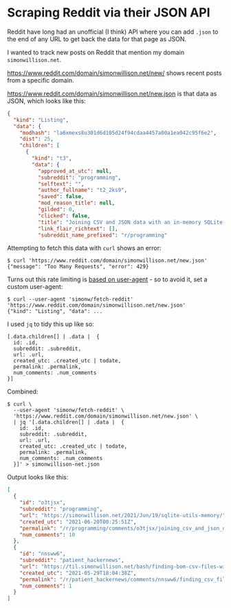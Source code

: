 # Scraping Reddit via their JSON API

Reddit have long had an unofficial (I think) API where you can add `.json` to the end of any URL to get back the data for that page as JSON.

I wanted to track new posts on Reddit that mention my domain `simonwillison.net`.

https://www.reddit.com/domain/simonwillison.net/new/ shows recent posts from a specific domain.

https://www.reddit.com/domain/simonwillison.net/new.json is that data as JSON, which looks like this:

```json
{
  "kind": "Listing",
  "data": {
    "modhash": "la6xmexs8u301d6d105d24f94cdaa4457a00a1ea042c95f6e2",
    "dist": 25,
    "children": [
      {
        "kind": "t3",
        "data": {
          "approved_at_utc": null,
          "subreddit": "programming",
          "selftext": "",
          "author_fullname": "t2_2ks9",
          "saved": false,
          "mod_reason_title": null,
          "gilded": 0,
          "clicked": false,
          "title": "Joining CSV and JSON data with an in-memory SQLite database",
          "link_flair_richtext": [],
          "subreddit_name_prefixed": "r/programming"
```
Attempting to fetch this data with `curl` shows an error:
```
$ curl 'https://www.reddit.com/domain/simonwillison.net/new.json'
{"message": "Too Many Requests", "error": 429}
```
Turns out this rate limiting is [based on user-agent](https://www.reddit.com/r/redditdev/comments/3qbll8/429_too_many_requests/) - so to avoid it, set a custom user-agent:

```
$ curl --user-agent 'simonw/fetch-reddit' 'https://www.reddit.com/domain/simonwillison.net/new.json'
{"kind": "Listing", "data": ...
```
I used `jq` to tidy this up like so:

```jq
[.data.children[] | .data |  {
  id: .id,
  subreddit: .subreddit,
  url: .url,
  created_utc: .created_utc | todate,
  permalink: .permalink,
  num_comments: .num_comments
}]
```
Combined:
```
$ curl \
  --user-agent 'simonw/fetch-reddit' \
  'https://www.reddit.com/domain/simonwillison.net/new.json' \
  | jq '[.data.children[] | .data |  {
    id: .id,
    subreddit: .subreddit,
    url: .url,
    created_utc: .created_utc | todate,
    permalink: .permalink,
    num_comments: .num_comments
  }]' > simonwillison-net.json
```
Output looks like this:
```json
[
  {
    "id": "o3tjsx",
    "subreddit": "programming",
    "url": "https://simonwillison.net/2021/Jun/19/sqlite-utils-memory/",
    "created_utc": "2021-06-20T00:25:51Z",
    "permalink": "/r/programming/comments/o3tjsx/joining_csv_and_json_data_with_an_inmemory_sqlite/",
    "num_comments": 10
  },
  {
    "id": "nnsww6",
    "subreddit": "patient_hackernews",
    "url": "https://til.simonwillison.net/bash/finding-bom-csv-files-with-ripgrep",
    "created_utc": "2021-05-29T18:04:38Z",
    "permalink": "/r/patient_hackernews/comments/nnsww6/finding_csv_files_that_start_with_a_bom_using/",
    "num_comments": 1
  }
]
```
